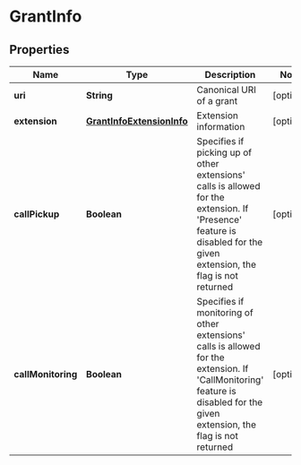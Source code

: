 
# GrantInfo

## Properties
Name | Type | Description | Notes
------------ | ------------- | ------------- | -------------
**uri** | **String** | Canonical URI of a grant |  [optional]
**extension** | [**GrantInfoExtensionInfo**](GrantInfoExtensionInfo.md) | Extension information |  [optional]
**callPickup** | **Boolean** | Specifies if picking up of other extensions&#39; calls is allowed for the extension. If &#39;Presence&#39; feature is disabled for the given extension, the flag is not returned |  [optional]
**callMonitoring** | **Boolean** | Specifies if monitoring of other extensions&#39; calls is allowed for the extension. If &#39;CallMonitoring&#39; feature is disabled for the given extension, the flag is not returned |  [optional]



